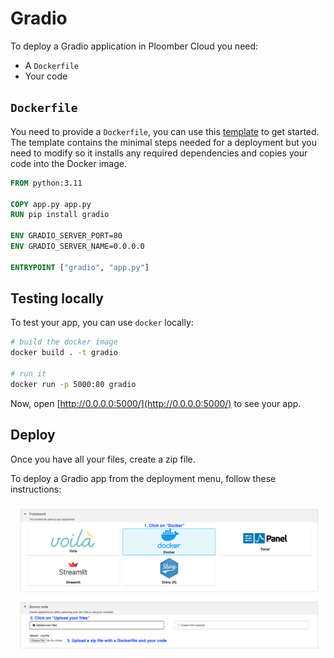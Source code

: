 # Gradio

To deploy a Gradio application in Ploomber Cloud you need:

- A `Dockerfile`
- Your code

## `Dockerfile`

You need to provide a `Dockerfile`, you can use this [template](https://github.com/ploomber/doc/blob/main/examples/docker/gradio/Dockerfile) to get started. The template contains the minimal steps needed for a deployment but you need to modify so it installs any required dependencies and copies your code into the Docker image.

```Dockerfile
FROM python:3.11

COPY app.py app.py
RUN pip install gradio

ENV GRADIO_SERVER_PORT=80
ENV GRADIO_SERVER_NAME=0.0.0.0

ENTRYPOINT ["gradio", "app.py"]
```

## Testing locally

To test your app, you can use `docker` locally:

```sh
# build the docker image
docker build . -t gradio

# run it
docker run -p 5000:80 gradio
```

Now, open [http://0.0.0.0:5000/](http://0.0.0.0:5000/) to see your app.


## Deploy

Once you have all your files, create a zip file.

To deploy a Gradio app from the deployment menu, follow these instructions:

![](../static/docker.png)